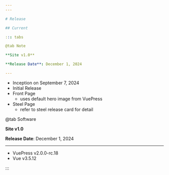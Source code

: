```yaml
---
---

# Release

## Current

::: tabs

@tab Note

**Site v1.0**

**Release Date**: December 1, 2024

---
```


- Inception on September 7, 2024
- Initial Release
- Front Page
  - uses default hero image from VuePress
- Steel Page
  - refer to steel release card for detail

@tab Software

**Site v1.0**

**Release Date**: December 1, 2024

---

- VuePress v2.0.0-rc.18
- Vue v3.5.12

:::


<!-- ## Older -->